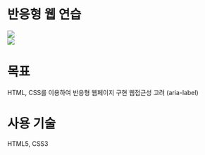 # 반응형 웹 연습

<a href='https://ifh.cc/v-ByfRdr' target='_blank'><img src='https://ifh.cc/g/ByfRdr.jpg' border='0'></a>
<br>
<a href='https://ifh.cc/v-xjrqJs' target='_blank'><img src='https://ifh.cc/g/xjrqJs.jpg' border='0'></a>


# 목표
HTML, CSS를 이용하여 반응형 웹페이지 구현
웹접근성 고려 (aria-label)

# 사용 기술

HTML5, CSS3
